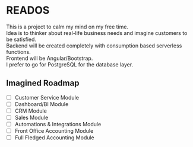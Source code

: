 # READOS

This is a project to calm my mind on my free time.  
Idea is to thinker about real-life business needs and imagine customers to be satisfied.  
Backend will be created completely with consumption based serverless functions.  
Frontend will be Angular/Bootstrap.  
I prefer to go for PostgreSQL for the database layer.  

## Imagined Roadmap
- [ ] Customer Service Module
- [ ] Dashboard/BI Module
- [ ] CRM Module
- [ ] Sales Module
- [ ] Automations & Integrations Module
- [ ] Front Office Accounting Module
- [ ] Full Fledged Accounting Module
